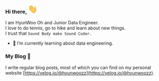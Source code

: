 ### Hi there, <img src="https://raw.githubusercontent.com/ABSphreak/ABSphreak/master/gifs/Hi.gif" width="30px"></h2>

 I am HyunWoo Oh and  Junior Data Engineer.   
 I love to do tennis, go to hike and learn about new things.  
 I trust that `Sound Body make Sound Coder.`


- 🌱 I’m currently learning about data engineering.


### My Blog 🌱

I write regular blog posts, most of which you can find on my personal website [https://velog.io/@hyunwoozz](https://velog.io/@hyunwoozz).

<!--
**HyunWooZZ/HyunWooZZ** is a ✨ _special_ ✨ repository because its `README.md` (this file) appears on your GitHub profile.

Here are some ideas to get you started:

- 🔭 I’m currently working on ...
- 🌱 I’m currently learning ...
- 👯 I’m looking to collaborate on ...
- 🤔 I’m looking for help with ...
- 💬 Ask me about ...
- 📫 How to reach me: ...
- 😄 Pronouns: ...
- ⚡ Fun fact: ...
-->
